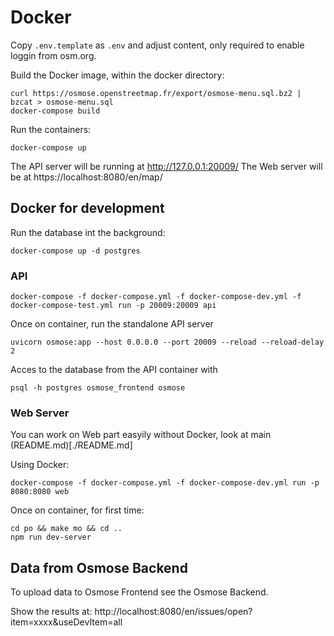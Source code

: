 # Docker

Copy `.env.template` as `.env` and adjust content, only required to enable loggin from osm.org.

Build the Docker image, within the docker directory:
```
curl https://osmose.openstreetmap.fr/export/osmose-menu.sql.bz2 | bzcat > osmose-menu.sql
docker-compose build
```

Run the containers:
```
docker-compose up
```

The API server will be running at http://127.0.0.1:20009/
The Web server will be at https://localhost:8080/en/map/


## Docker for development

Run the database int the background:
```
docker-compose up -d postgres
```

### API
```
docker-compose -f docker-compose.yml -f docker-compose-dev.yml -f docker-compose-test.yml run -p 20009:20009 api
```

Once on container, run the standalone API server
```
uvicorn osmose:app --host 0.0.0.0 --port 20009 --reload --reload-delay 2
```

Acces to the database from the API container with
```
psql -h postgres osmose_frontend osmose
```

### Web Server
You can work on Web part easyily without Docker, look at main (README.md)[./README.md]

Using Docker:
```
docker-compose -f docker-compose.yml -f docker-compose-dev.yml run -p 8080:8080 web
```

Once on container, for first time:
```
cd po && make mo && cd ..
npm run dev-server
```

## Data from Osmose Backend
To upload data to Osmose Frontend see the Osmose Backend.

Show the results at: http://localhost:8080/en/issues/open?item=xxxx&useDevItem=all
